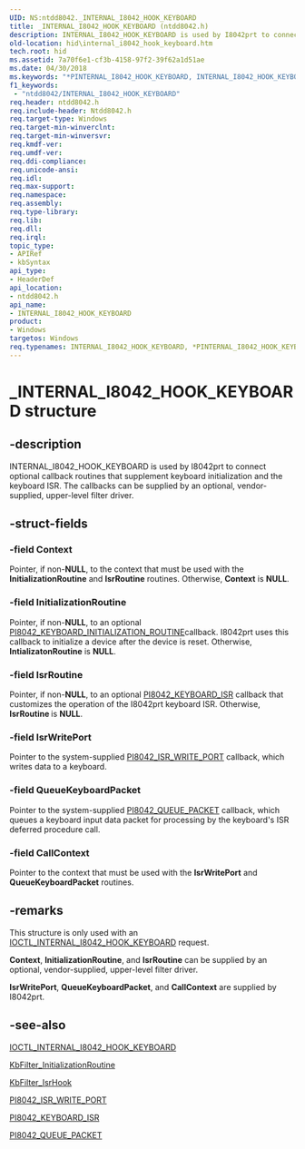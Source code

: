 ```yaml
---
UID: NS:ntdd8042._INTERNAL_I8042_HOOK_KEYBOARD
title: _INTERNAL_I8042_HOOK_KEYBOARD (ntdd8042.h)
description: INTERNAL_I8042_HOOK_KEYBOARD is used by I8042prt to connect optional callback routines that supplement keyboard initialization and the keyboard ISR. The callbacks can be supplied by an optional, vendor-supplied, upper-level filter driver.
old-location: hid\internal_i8042_hook_keyboard.htm
tech.root: hid
ms.assetid: 7a70f6e1-cf3b-4158-97f2-39f62a1d51ae
ms.date: 04/30/2018
ms.keywords: "*PINTERNAL_I8042_HOOK_KEYBOARD, INTERNAL_I8042_HOOK_KEYBOARD, INTERNAL_I8042_HOOK_KEYBOARD structure [Human Input Devices], PINTERNAL_I8042_HOOK_KEYBOARD, PINTERNAL_I8042_HOOK_KEYBOARD structure pointer [Human Input Devices], _INTERNAL_I8042_HOOK_KEYBOARD, hid.internal_i8042_hook_keyboard, i8042ref_c61fafd5-75ed-484b-8f5a-9e5e526059af.xml, ntdd8042/INTERNAL_I8042_HOOK_KEYBOARD, ntdd8042/PINTERNAL_I8042_HOOK_KEYBOARD"
f1_keywords:
 - "ntdd8042/INTERNAL_I8042_HOOK_KEYBOARD"
req.header: ntdd8042.h
req.include-header: Ntdd8042.h
req.target-type: Windows
req.target-min-winverclnt: 
req.target-min-winversvr: 
req.kmdf-ver: 
req.umdf-ver: 
req.ddi-compliance: 
req.unicode-ansi: 
req.idl: 
req.max-support: 
req.namespace: 
req.assembly: 
req.type-library: 
req.lib: 
req.dll: 
req.irql: 
topic_type:
- APIRef
- kbSyntax
api_type:
- HeaderDef
api_location:
- ntdd8042.h
api_name:
- INTERNAL_I8042_HOOK_KEYBOARD
product:
- Windows
targetos: Windows
req.typenames: INTERNAL_I8042_HOOK_KEYBOARD, *PINTERNAL_I8042_HOOK_KEYBOARD
---
```


# _INTERNAL_I8042_HOOK_KEYBOARD structure


## -description


INTERNAL_I8042_HOOK_KEYBOARD is used by I8042prt to connect optional callback routines that supplement keyboard initialization and the keyboard ISR. The callbacks can be supplied by an optional, vendor-supplied, upper-level filter driver.


## -struct-fields




### -field Context

Pointer, if non-<b>NULL</b>, to the context that must be used with the <b>InitializationRoutine</b> and <b>IsrRoutine</b> routines. Otherwise, <b>Context</b> is <b>NULL</b>. 


### -field InitializationRoutine

Pointer, if non-<b>NULL</b>, to an optional <a href="https://docs.microsoft.com/windows-hardware/drivers/ddi/ntdd8042/nc-ntdd8042-pi8042_keyboard_initialization_routine">PI8042_KEYBOARD_INITIALIZATION_ROUTINE</a>callback. I8042prt uses this callback to initialize a device after the device is reset. Otherwise, <b>IntializatonRoutine</b> is <b>NULL</b>.


### -field IsrRoutine

Pointer, if non-<b>NULL</b>, to an optional <a href="https://docs.microsoft.com/windows-hardware/drivers/ddi/ntdd8042/nc-ntdd8042-pi8042_keyboard_isr">PI8042_KEYBOARD_ISR</a> callback that customizes the operation of the I8042prt keyboard ISR. Otherwise, <b>IsrRoutine </b>is <b>NULL</b>.


### -field IsrWritePort

Pointer to the system-supplied <a href="https://docs.microsoft.com/windows-hardware/drivers/ddi/ntdd8042/nc-ntdd8042-pi8042_isr_write_port">PI8042_ISR_WRITE_PORT</a> callback, which writes data to a keyboard.


### -field QueueKeyboardPacket

Pointer to the system-supplied <a href="https://docs.microsoft.com/windows-hardware/drivers/ddi/ntdd8042/nc-ntdd8042-pi8042_queue_packet">PI8042_QUEUE_PACKET</a> callback, which queues a keyboard input data packet for processing by the keyboard's ISR deferred procedure call.


### -field CallContext

Pointer to the context that must be used with the <b>IsrWritePort</b> and <b>QueueKeyboardPacket</b> routines. 


## -remarks



This structure is only used with an <a href="https://docs.microsoft.com/windows-hardware/drivers/ddi/ntdd8042/ni-ntdd8042-ioctl_internal_i8042_hook_keyboard">IOCTL_INTERNAL_I8042_HOOK_KEYBOARD</a> request. 

<b>Context</b>, <b>InitializationRoutine</b>, and <b>IsrRoutine</b> can be supplied by an optional, vendor-supplied, upper-level filter driver.

<b>IsrWritePort</b>, <b>QueueKeyboardPacket</b>, and <b>CallContext</b> are supplied by I8042prt.




## -see-also




<a href="https://docs.microsoft.com/windows-hardware/drivers/ddi/ntdd8042/ni-ntdd8042-ioctl_internal_i8042_hook_keyboard">IOCTL_INTERNAL_I8042_HOOK_KEYBOARD</a>



<a href="https://docs.microsoft.com/previous-versions/ff542293(v=vs.85)">KbFilter_InitializationRoutine</a>



<a href="https://docs.microsoft.com/previous-versions/ff542294(v=vs.85)">KbFilter_IsrHook</a>



<a href="https://docs.microsoft.com/windows-hardware/drivers/ddi/ntdd8042/nc-ntdd8042-pi8042_isr_write_port">PI8042_ISR_WRITE_PORT</a>



<a href="https://docs.microsoft.com/windows-hardware/drivers/ddi/ntdd8042/nc-ntdd8042-pi8042_keyboard_isr">PI8042_KEYBOARD_ISR</a>



<a href="https://docs.microsoft.com/windows-hardware/drivers/ddi/ntdd8042/nc-ntdd8042-pi8042_queue_packet">PI8042_QUEUE_PACKET</a>
 

 

